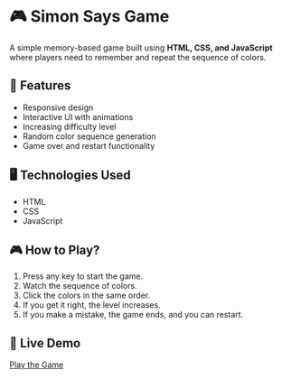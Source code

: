 # 🎮 Simon Says Game

A simple memory-based game built using **HTML, CSS, and JavaScript** where players need to remember and repeat the sequence of colors.

## 🚀 Features
- Responsive design
- Interactive UI with animations
- Increasing difficulty level
- Random color sequence generation
- Game over and restart functionality

## 🖥️ Technologies Used
- HTML
- CSS
- JavaScript

## 🎮 How to Play?
1. Press any key to start the game.
2. Watch the sequence of colors.
3. Click the colors in the same order.
4. If you get it right, the level increases.
5. If you make a mistake, the game ends, and you can restart.

## 🌟 Live Demo
[Play the Game](https://kshitij-0-nitnaware.github.io/Simon-Says-Game/)
